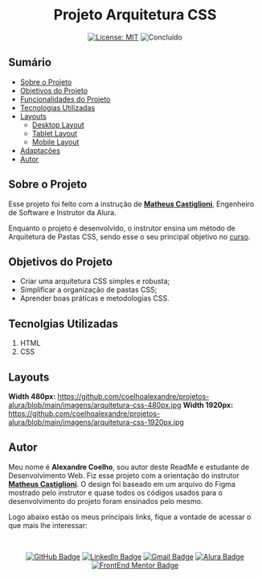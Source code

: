 
<h1 align="center"> Projeto Arquitetura CSS </h1>

<div align="center">

  <a href="https://github.com/coelhoalexandre/projeto-portfolio-alura/blob/main/LICENSE" target="_blank"><img src="https://img.shields.io/badge/License-MIT-yellow.svg" alt="License: MIT"></a> <img src="https://img.shields.io/badge/Concluído-lightgreen.svg" alt="Concluído">

</div>

## Sumário

- [Sobre o Projeto](#sobre-o-projeto)
- [Objetivos do Projeto](#objetivos-do-projeto)
- [Funcionalidades do Projeto](#funcionalidades-do-projeto)
- [Tecnologias Utilizadas](#tecnolgias-utilizadas)
- [Layouts](#layouts)
  - [Desktop Layout](#desktop-layout)
  - [Tablet Layout](#tablet-layout)
  - [Mobile Layout](#mobile-layout)
- [Adaptações](#adaptações)
- [Autor](#autor)

## Sobre o Projeto

Esse projeto foi feito com a instrução de [**Matheus Castiglioni**](https://github.com/mahenrique94), Engenheiro de Software e Instrutor da Alura.

Enquanto o projeto é desenvolvido, o instrutor ensina um método de Arquitetura de Pastas CSS, sendo esse o seu principal objetivo no [curso](https://cursos.alura.com.br/course/arquitetura-css). 

## Objetivos do Projeto

- Criar uma arquitetura CSS simples e robusta;
- Simplificar a organização de pastas CSS;
- Aprender boas práticas e metodologias CSS.

## Tecnolgias Utilizadas

1. HTML
2. CSS

## Layouts

**Width 480px:** https://github.com/coelhoalexandre/projetos-alura/blob/main/imagens/arquitetura-css-480px.jpg
**Width 1920px:** https://github.com/coelhoalexandre/projetos-alura/blob/main/imagens/arquitetura-css-1920px.jpg


## Autor

Meu nome é **Alexandre Coelho**, sou autor deste ReadMe e estudante de Desenvolvimento Web. Fiz esse projeto com a orientação do instrutor [**Matheus Castiglioni**](https://github.com/mahenrique94). O design foi baseado em um arquivo do Figma mostrado pelo instrutor e quase todos os códigos usados para o desenvolvimento do projeto foram ensinados pelo mesmo.

Logo abaixo estão os meus principais links, fique a vontade de acessar o que mais lhe interessar:

<br>

<div align="center">

<a href = "https://github.com/coelhoalexandre"><img src="https://img.shields.io/badge/GitHub-%23333?style=for-the-badge&logo=github&logoColor=white" alt="GitHub Badge"></a>
<a href="https://www.linkedin.com/in/-coelhoalexandre/" target="_blank"><img src="https://img.shields.io/badge/-LinkedIn-%230077B5?style=for-the-badge&logo=linkedin&logoColor=white" alt="LinkedIn Badge"></a>
<a href = "mailto:alexandrecoelhocontato@gmail.com" target="_blank"><img src="https://img.shields.io/badge/-Gmail-critical?style=for-the-badge&logo=gmail&logoColor=white" target="_blank" alt="Gmail Badge"></a>
<a href = "https://cursos.alura.com.br/user/coelhoalexandre" target="_blank"><img src="https://img.shields.io/badge/Alura-0747a6?style=for-the-badge&logo=alura&logoColor=white" target="_blank" alt="Alura Badge"></a>
<a href = "https://www.frontendmentor.io/profile/coelhoalexandre" target="_blank"><img src="https://img.shields.io/badge/Frontend_Mentor-white?style=for-the-badge&logo=frontendmentor&logoColor=blue" alt="FrontEnd Mentor Badge">
